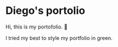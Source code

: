 # Diego's portolio 

Hi, this is my portofolio.  🌿

I tried my best to style my portfolio in green.
